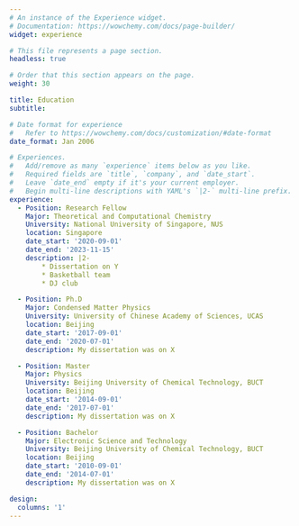 ```yaml
---
# An instance of the Experience widget.
# Documentation: https://wowchemy.com/docs/page-builder/
widget: experience

# This file represents a page section.
headless: true

# Order that this section appears on the page.
weight: 30

title: Education
subtitle:

# Date format for experience
#   Refer to https://wowchemy.com/docs/customization/#date-format
date_format: Jan 2006

# Experiences.
#   Add/remove as many `experience` items below as you like.
#   Required fields are `title`, `company`, and `date_start`.
#   Leave `date_end` empty if it's your current employer.
#   Begin multi-line descriptions with YAML's `|2-` multi-line prefix.
experience:
  - Position: Research Fellow
    Major: Theoretical and Computational Chemistry
    University: National University of Singapore, NUS
    location: Singapore
    date_start: '2020-09-01'
    date_end: '2023-11-15'
    description: |2-
        * Dissertation on Y
        * Basketball team
        * DJ club

  - Position: Ph.D
    Major: Condensed Matter Physics
    University: University of Chinese Academy of Sciences, UCAS
    location: Beijing
    date_start: '2017-09-01'
    date_end: '2020-07-01'
    description: My dissertation was on X

  - Position: Master
    Major: Physics
    University: Beijing University of Chemical Technology, BUCT
    location: Beijing
    date_start: '2014-09-01'
    date_end: '2017-07-01'
    description: My dissertation was on X

  - Position: Bachelor
    Major: Electronic Science and Technology
    University: Beijing University of Chemical Technology, BUCT
    location: Beijing
    date_start: '2010-09-01'
    date_end: '2014-07-01'
    description: My dissertation was on X

design:
  columns: '1'
---
```

